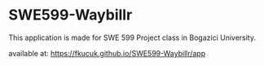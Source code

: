 # SWE599-Waybillr

This application is made for SWE 599 Project class in Bogazici University. 

available at: https://fkucuk.github.io/SWE599-Waybillr/app
